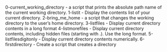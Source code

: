 0-current_working_directory - a script that prints the absolute path name of the current working directory.
1-listit - Display the contents list of your current directory.
2-bring_me_home -  a script that changes the working directory to the user’s home directory.
3-listfiles - Display current directory contents in a long format
4-listmorefiles - Display current directory contents, including hidden files (starting with .). Use the long format.
5-listfilesdigitonly - Display current directory contents numerically.
6-firstdirectory - Create a script that creates a directory
